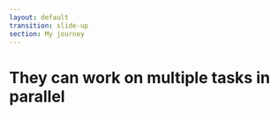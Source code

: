 ```yaml
---
layout: default
transition: slide-up
section: My journey
---
```


# They can work on multiple tasks in parallel

